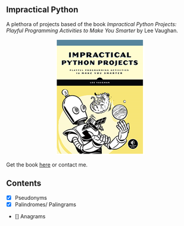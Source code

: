 ## Impractical Python
A plethora of projects based of the book *Impractical Python Projects: Playful Programming Activities to Make You Smarter* by Lee Vaughan.

<div align="center">

![book-img](impractical.png)

</div>

Get the book [here](https://nostarch.com/impracticalpythonprojects) or contact me.

## Contents
* [x] Pseudonyms
* [x] Palindromes/ Palingrams
* [] Anagrams
